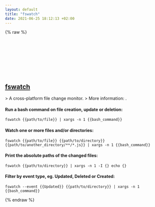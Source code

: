 ```yaml
---
layout: default
title: "fswatch"
date: 2021-06-25 18:12:13 +02:00
---
```

{% raw %}
<h2 id="fswatch">
  <a href="/en/common/fswatch.html">fswatch</a> <a href="#fswatch"><svg class="icon">
    <use href="/assets/images/unicode_sprite.svg#link" />
  </svg></a>
</h2>
> A cross-platform file change monitor.
> More information: <https://emcrisostomo.github.io/fswatch>.

#### Run a bash command on file creation, update or deletion:
```shell
fswatch {{path/to/file}} | xargs -n 1 {{bash_command}}
```
#### Watch one or more files and/or directories:
```shell
fswatch {{path/to/file}} {{path/to/directory}} {{path/to/another_directory/**/*.js}} | xargs -n 1 {{bash_command}}
```
#### Print the absolute paths of the changed files:
```shell
fswatch {{path/to/directory}} | xargs -n 1 -I {} echo {}
```
#### Filter by event type, eg. Updated, Deleted or Created:
```shell
fswatch --event {{Updated}} {{path/to/directory}} | xargs -n 1 {{bash_command}}
```
{% endraw %}